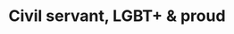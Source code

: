 ---
layout: image-maker/default
form-fields: civil-servant-and-proud
styles: "font-family: 'PrideON';"
title: "Civil servant, LGBT+ & proud"
excerpt: "Use this tool to create digital assets for PrideON."
permalink: /civil-servant-and-proud
---